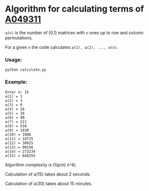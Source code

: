 # Algorithm for calculating terms of [A049311](https://oeis.org/A049311)
`a(n)` is the number of (0,1) matrices with `n` ones up to row and column permutations.

For a given `n` the code calculates `a(1), a(2), ..., a(n)`.

### Usage:
```
python calculate.py
```

### Example:
```
Enter n: 15
a(1) = 1
a(2) = 3
a(3) = 6
a(4) = 16
a(5) = 34
a(6) = 90
a(7) = 211
a(8) = 558
a(9) = 1430
a(10) = 3908
a(11) = 10725
a(12) = 30825
a(13) = 90156
a(14) = 273234
a(15) = 848355
```

Algorithm complexity is O(p(n) n^4).

Calculation of a(15) takes about 2 seconds.

Calculation of a(30) takes about 15 minutes.
